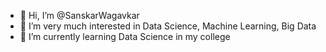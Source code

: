 - 👋 Hi, I’m @SanskarWagavkar
- 👀 I’m very much interested in Data Science, Machine Learning, Big Data 
- 🌱 I’m currently learning Data Science in my college

<!---
SanskarWagavkar/SanskarWagavkar is a ✨ special ✨ repository because its `README.md` (this file) appears on your GitHub profile.
You can click the Preview link to take a look at your changes.
--->
